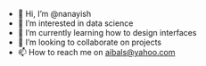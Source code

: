 - 👋 Hi, I’m @nanayish
- 👀 I’m interested in data science
- 🌱 I’m currently learning how to design interfaces
- 💞️ I’m looking to collaborate on projects
- 📫 How to reach me on aibals@yahoo.com

<!---
nanayish/nanayish is a ✨ special ✨ repository because its `README.md` (this file) appears on your GitHub profile.
You can click the Preview link to take a look at your changes.
--->
